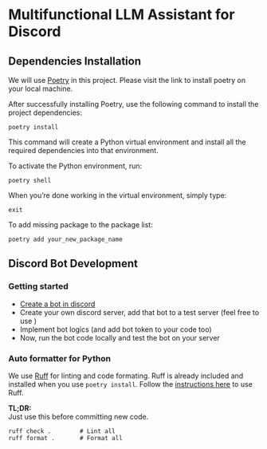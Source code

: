 # Multifunctional LLM Assistant for Discord

## Dependencies Installation
We will use [Poetry](https://python-poetry.org/docs/) in this project. Please visit the link to install poetry on your local machine.

After successfully installing Poetry, use the following command to install the project dependencies:

```
poetry install
```

This command will create a Python virtual environment and install all the required dependencies into that environment.

To activate the Python environment, run:

```
poetry shell
```

When you’re done working in the virtual environment, simply type:

```
exit
```

To add missing package to the package list:
```
poetry add your_new_package_name
```

## Discord Bot Development

### Getting started
- [Create a bot in discord](https://interactions-py.github.io/interactions.py/Guides/02%20Creating%20Your%20Bot/)
- Create your own discord server, add that bot to a test server (feel free to use )
- Implement bot logics (and add bot token to your code too)
- Now, run the bot code locally and test the bot on your server

### Auto formatter for Python
We use [Ruff](https://github.com/astral-sh/ruff) for linting and code formating. Ruff is already included and installed when you use `poetry install`. Follow the [instructions here](https://github.com/astral-sh/ruff) to use Ruff.

**TL;DR:**  
Just use this before committing new code.
```
ruff check .        # Lint all
ruff format .       # Format all
``` 
